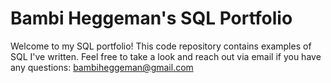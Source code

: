# Bambi Heggeman's SQL Portfolio

Welcome to my SQL portfolio! This code repository contains examples of SQL I've written. Feel free to take a look and reach out via email if you have any questions: bambiheggeman@gmail.com 
